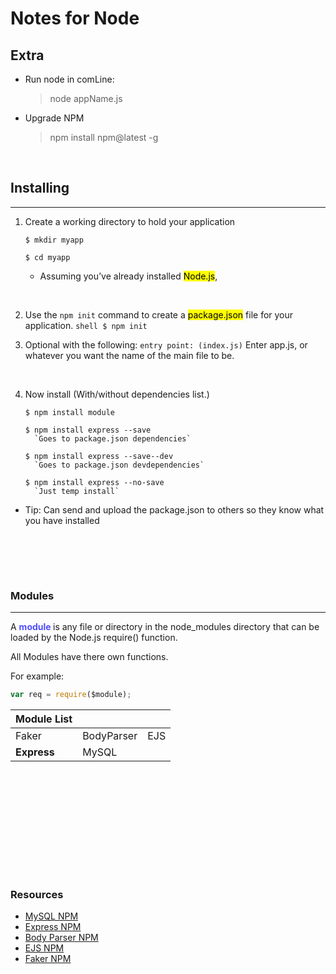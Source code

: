 <head>

  <h1> Notes for Node</h1>
  
</head>

<h2>Extra</H2>

- Run node in comLine:
  > node appName.js
- Upgrade NPM
  > npm install npm@latest -g

<br>

<h2>Installing</h2>

---

1. Create a working directory to hold your application

   ```shell
   $ mkdir myapp

   $ cd myapp
   ```

   - Assuming you’ve already installed <mark>Node.js</mark>,

<br>

2. Use the `npm init` command to create a <mark>package.json</mark> file for your application.
   `shell $ npm init `
   <br>

3. Optional with the following: `entry point: (index.js)`
   Enter app.js, or whatever you want the name of the main file to be.

<br>

4. Now install (With/without dependencies list.)

   ```Shell
   $ npm install module

   $ npm install express --save
     `Goes to package.json dependencies`

   $ npm install express --save--dev
     `Goes to package.json devdependencies`

   $ npm install express --no-save
     `Just temp install`
   ```

- Tip: Can send and upload the package.json to others so they know what you have installed

<br>

<br><br>

<h3>Modules</h3>

---

<p>A <b><span style ="color: #4d4dff">module</span> </b> is any file or directory in the node_modules directory that can be loaded by the Node.js require() function.</p>
All Modules have there own functions.

<br/>

For example:

```js
var req = require($module);
```

| Module List |            |     |
| ----------- | ---------- | --- |
| Faker       | BodyParser | EJS |
| **Express** | MySQL      |

<br><br>

<br>

<br><br><br><br><br>

</iv>

<h3>Resources</h3>
<div>

- <a href = https://github.com/itsnotajulius/NodeJS/blob/main/NPM/MySQLNPM.md>MySQL NPM<a>
- <a href = https://github.com/itsnotajulius/NodeJS/blob/main/NPM/ExpressNPM.md>Express NPM<a>
- <a href = https://github.com/itsnotajulius/NodeJS/blob/main/NPM/BodyParserNPM.md>Body Parser NPM<a>
- <a href = https://github.com/itsnotajulius/NodeJS/blob/main/NPM/EJSNPM.md>EJS NPM<a>
- <a href = https://github.com/itsnotajulius/NodeJS/blob/main/NPM/ExpressNPM.md>Faker NPM<a>
</div>
